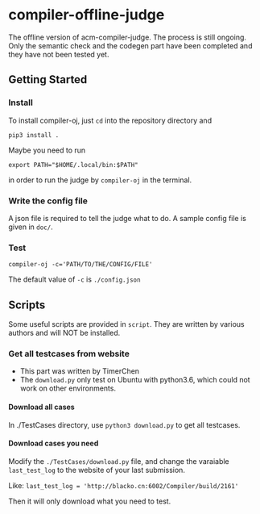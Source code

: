 # compiler-offline-judge

The offline version of acm-compiler-judge. The process is still ongoing.
Only the semantic check and the codegen part have been completed and they
have not been tested yet.

## Getting Started

### Install

To install compiler-oj, just `cd` into the repository directory and

`pip3 install .`

Maybe you need to run

`export PATH="$HOME/.local/bin:$PATH"`

in order to run the judge by `compiler-oj` in the terminal.

### Write the config file

A json file is required to tell the judge what to do. A sample config
file is given in `doc/`.

### Test

`compiler-oj -c='PATH/TO/THE/CONFIG/FILE'`

The default value of `-c` is `./config.json`

## Scripts

Some useful scripts are provided in `script`. They are written by
various authors and will NOT be installed. 

### Get all testcases from website

* This part was written by TimerChen
* The `download.py` only test on Ubuntu with python3.6, which could not work on other environments.

#### Download all cases
In ./TestCases directory, use `python3 download.py` to get all testcases.

#### Download cases you need
Modify the `./TestCases/download.py` file, and change the varaiable `last_test_log` to the website of your last submission.

Like: `last_test_log = 'http://blacko.cn:6002/Compiler/build/2161'`

Then it will only download what you need to test.

